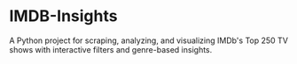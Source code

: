 # IMDB-Insights
A Python project for scraping, analyzing, and visualizing IMDb's Top 250 TV shows with interactive filters and genre-based insights.
